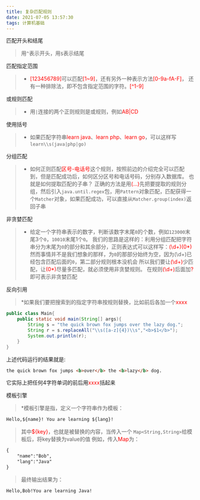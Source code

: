 ```yaml
---
title: 复杂匹配规则
date: 2021-07-05 13:57:30
tags: 计算机基础
---
```

匹配开头和结尾
>用`^`表示开头，用`$`表示结尾

匹配指定范围
> * <font color="red">[123456789]</font>可以匹配<font color="red">[1~9]</font>，还有另外一种表示方法<font color="red">[0-9a-fA-F]</font>，
> 还有一种排除法，即不包含指定范围的字符。<font color="red">[^1-9]</font>

或规则匹配
>* 用`|`连接的两个正则规则是或规则，例如<font color="red">AB|CD</font>

使用括号
>* 如果匹配字符串<font color="red">learn java</font>、<font color="red">learn php</font>、<font color="red">learn go</font>，可以这样写`learn\\s(java|php|go)`

分组匹配
>* 如何正则匹配<font color="red">区号-电话号</font>这个规则，按照前边的介绍完全可以匹配到，但是匹配成功后，如何区分区号和电话号码，分别存入数据库。
>也就是如何提取匹配的子串？
> 正确的方法是用<font color="red">(...)</font>先把要提取的规则分组，然后引入`java.until.regex`包，用`Pattern`对象匹配，匹配获得一个`Matcher`对象，如果匹配成功，可以直接从`Matcher.group(index)`返回子串

非贪婪匹配
>* 给定一个字符串表示的数字，判断该数字末尾`0`的个数，例如`123000`末尾3个`0`，`10010`末尾1个`0`。
> 我们的思路是这样的：利用分组匹配把字符串分为末尾为`0`的部分和其余部分，正则表达式可以这样写：<font color="red">(\d+)(0*)</font>
> 然而事情并不是我们想象的那样，为`0`的那部分始终为空，因为<font>(\d+)</font>已经包含匹配后面的`0`，第二部分规则根本没机会
> 所以我们要让<font color="red">(\d+)</font>少匹配，让<font color="red">(0*)</font>尽量多匹配，就必须使用非贪婪规则。
> 在规则<font color="red">(\d+)</font>后面加<font color="red">?</font>即可表示非贪婪匹配

反向引用
>*如果我们要把搜索到的指定字符串按规则替换，比如前后各加一个<font color="red">xxxx</font>
 
```java
public class Main{
    public static void main(String[] args){
        String s = "the quick brown fox jumps over the lazy dog.";
        String r = s.replaceAll("\\s([a-z]{4})\\s","<b>$1</b>");
        System.out.println(r);
    }
}
```

上述代码运行的结果就是:
```html
the quick brown fox jumps <b>over</b> the <b>lazy</b> dog.
```
它实际上把任何4字符单词的前后用<font color="red">xxxx</font>括起来

模板引擎
>*模板引擎是指，定义一个字符串作为模板：

 ```html
Hello,${name}! You are learning ${lang}!
```
>其中<font color="red">${key}</font>，也就是被替换的内容，当传入一个
>`Map<String,String>`给模板后，将key替换为value的值
>例如，传入<font color="red">Map</font>为：
```html
{
    "name":"Bob",
    "lang":"Java"
}
```
>最终输出结果为：
```html
Hello,Bob!You are learning Java!
```